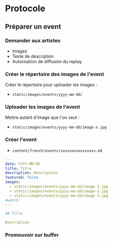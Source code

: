 # Protocole

## Préparer un event

### Demander aux artistes 

- Images
- Texte de description
- Autorisation de diffusion du replay

### Créer le répertoire des images de l'event

Créer le répertoire pour uploader les images : 
* `static/images/events/yyyy-mm-dd/`

### Uploader les images de l'event

Mettre autant d'image que l'on veut :
* `static/images/events/yyyy-mm-dd/image-x.jpg`

### Créer l'event

* `content/french/events/xxxxxxxxxxxxxxxx.md`
```yaml
---
date: YYYY-MM-DD
title: Titre
description: Description
featured: false
images: 
  - static/images/events/yyyy-mm-dd/image-1.jpg    
  - static/images/events/yyyy-mm-dd/image-2.jpg
  - static/images/events/yyyy-mm-dd/image-3.jpg
#watch:
---

## Titre

Description
```

### Promouvoir sur buffer
